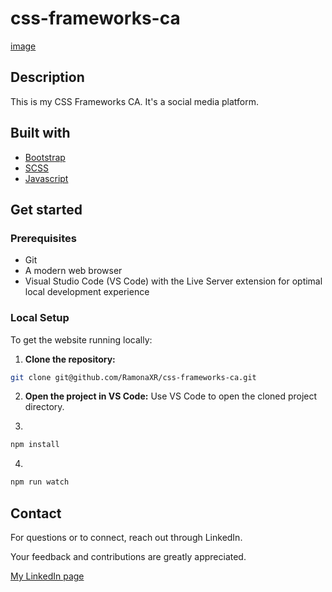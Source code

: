 # css-frameworks-ca

[image](/images/readme-screenshot.png)

## Description

This is my CSS Frameworks CA. 
It's a social media platform. 

## Built with

- [Bootstrap](https://getbootstrap.com)
- [SCSS](https://sass-lang.com)
- [Javascript](https://developer.mozilla.org/en-US/docs/Web/JavaScript)

## Get started 

### Prerequisites

-   Git
-   A modern web browser
-   Visual Studio Code (VS Code) with the Live Server extension for optimal local development experience

### Local Setup

To get the website running locally:

1. **Clone the repository:**

```bash
git clone git@github.com/RamonaXR/css-frameworks-ca.git
```

2.  **Open the project in VS Code:**
    Use VS Code to open the cloned project directory.


3. 

```bash
npm install
```

4. 

```bash
npm run watch
```

## Contact

For questions or to connect, reach out through LinkedIn.

Your feedback and contributions are greatly appreciated.

[My LinkedIn page](https://www.linkedin.com/in/ramona-jensen-9994362b8/)
